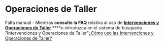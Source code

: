 # Operaciones de Taller

Falta manual - Mientras **consulte la FAQ** relativa al uso de [**Intervenciones y Operaciones de Taller**](https://winmotor.gitbook.io/project/faq/intervenciones-y-operaciones-de-taller) ****o introduzca en el sistema de búsqueda "Intervenciones y Operaciones de Taller"[¿Cómo uso las Intervenciones y Operaciones de Taller?](../../faq/intervenciones-y-operaciones-de-taller.md#cuando-algun-operario-realiza-operaciones-no-imputables-u-operaciones-de-taller-a-una-or-o-esta-de-baja-medica-como-puedo-anadir-esas-operaciones-a-winmotor)

